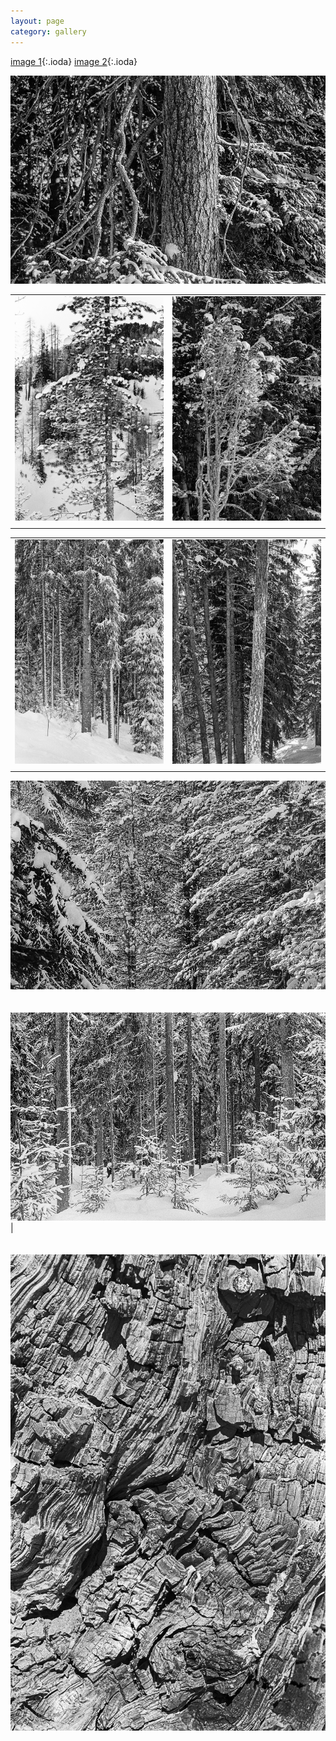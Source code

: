 ```yaml
---
layout: page
category: gallery
---
```


[image 1](/fig_conifers/Image-1.jpg){:.ioda} [image 2](/fig_conifers/Image-2.jpg){:.ioda}



![](/fig_conifers/Image-1.jpg)

|||
|:------------------------:|:------------------------:|
|![](/fig_conifers/Image-2.jpg) | ![](/fig_conifers/Image-3.jpg)|
|||

|||
|:------------------------:|:------------------------:|
|![](/fig_conifers/Image-4.jpg) | ![](/fig_conifers/Image-5.jpg)|
|||


![](/fig_conifers/Image-6.jpg)
\
\
\
![](/fig_conifers/Image-7.jpg)|
\
\
\
![](/fig_conifers/Image-8.jpg)
